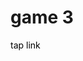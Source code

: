 <h1>game 3</h1>
<a href="https://raffneptune-game3.vercel.app" style="color: black; text-decoration: none;">tap link</a>
